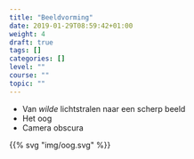 ```yaml
---
title: "Beeldvorming"
date: 2019-01-29T08:59:42+01:00
weight: 4
draft: true
tags: []
categories: []
level: ""
course: ""
topic: ""
---
```

* Van *wilde* lichtstralen naar een scherp beeld
* Het oog
* Camera obscura

{{% svg "img/oog.svg" %}}
